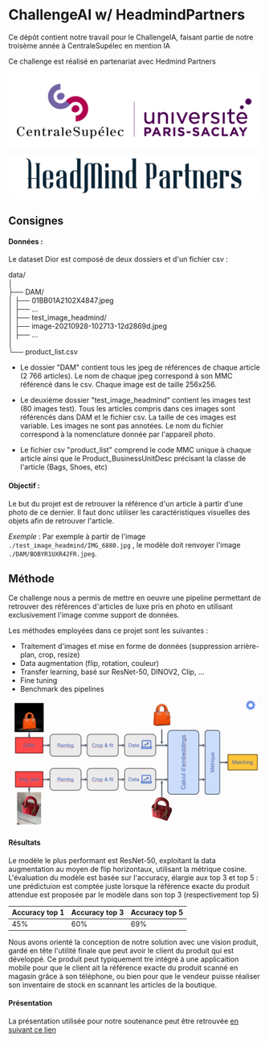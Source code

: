 # ChallengeAI w/ HeadmindPartners
Ce dépôt contient notre travail pour le ChallengeIA, faisant partie de notre troisème année à CentraleSupélec en mention IA

Ce challenge est réalisé en partenariat avec Hedmind Partners

![CS](./param/CS.jpg)

![Headmind](./param/headmind.jpg)

## Consignes
#### Données :

Le dataset Dior est composé de deux dossiers et d'un fichier csv : 

data/<br />
│<br />
├── DAM/<br />
│   ├── 01BB01A2102X4847.jpeg<br />
│   ├── ...<br />
│
├── test_image_headmind/<br />
│   ├── image-20210928-102713-12d2869d.jpeg<br />
│   ├── ...<br />
│<br />
└── product_list.csv<br />

- Le dossier "DAM" contient tous les jpeg de références de chaque article (2 766 articles). Le nom de chaque jpeg correspond à son MMC référencé dans le csv. Chaque image est de taille 256x256.

- Le deuxième dossier "test_image_headmind" contient les images test (80 images test). Tous les articles compris dans ces images sont référencés dans DAM et le fichier csv. La taille de ces images est variable. Les images ne sont pas annotées. Le nom du fichier correspond à la nomenclature donnée par l'appareil photo.

- Le fichier csv "product_list" comprend le code MMC unique à chaque article ainsi que le Product_BusinessUnitDesc précisant la classe de l'article (Bags, Shoes, etc)
 
 
#### Objectif :

Le but du projet est de retrouver la référence d'un article à partir d'une photo de ce dernier. Il faut donc utiliser les caractéristiques visuelles des objets afin de retrouver l'article.
 
*Exemple* : Par exemple à partir de l'image `./test_image_headmind/IMG_6880.jpg` , le modèle doit renvoyer l'image `./DAM/BOBYR1UXR42FR.jpeg`.

## Méthode

Ce challenge nous a permis de mettre en oeuvre une pipeline permettant de retrouver des références d'articles de luxe pris en photo en utilisant exclusivement l'image comme support de données.

Les méthodes employées dans ce projet sont les suivantes :

- Traitement d'images et mise en forme de données (suppression arrière-plan, crop, resize)
- Data augmentation (flip, rotation, couleur)
- Transfer learning, basé sur ResNet-50, DINOV2, Clip, ...
- Fine tuning
- Benchmark des pipelines

![Pipeline](./param/Pipeline.png)

#### Résultats
Le modèle le plus performant est ResNet-50, exploitant la data augmentation au moyen de flip horizontaux, utilisant la métrique cosine. 
L'évaluation du modèle est basée sur l'accuracy, élargie aux top 3 et top 5 : une prédictuion est comptée juste lorsque la référence exacte du produit attendue est proposée par le modèle dans son top 3 (respectivement top 5)


| Accuracy top 1 | Accuracy top 3 | Accuracy top 5 |
|----------------|---|---|
| 45%              | 60% | 69% |

Nous avons orienté la conception de notre solution avec une vision produit, gardé en tête l'utilité finale que peut avoir le client du produit qui est développé. Ce produit peut typiquement tre intégré à une applicaition mobile pour que le client ait la référence exacte du produit scanné en magasin grâce à son téléphone, ou bien pour que le vendeur puisse réaliser son inventaire de stock en scannant les articles de la boutique.

#### Présentation
La présentation utilisée pour notre soutenance peut être retrouvée [en suivant ce lien](./param/Soutenance_HeadMindPartners.pdf)
 
